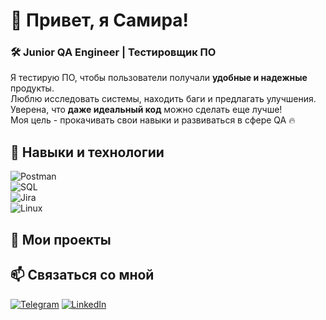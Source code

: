 # 👋 Привет, я Самира!  
### 🛠 Junior QA Engineer | Тестировщик ПО  

Я тестирую ПО, чтобы пользователи получали **удобные и надежные** продукты.  
Люблю исследовать системы, находить баги и предлагать улучшения.  
Уверена, что **даже идеальный код** можно сделать еще лучше!  
Моя цель - прокачивать свои навыки и развиваться в сфере QA 🔥  

## 🔧 Навыки и технологии  

![Postman](https://img.shields.io/badge/Postman-orange?logo=postman)  
![SQL](https://img.shields.io/badge/SQL-blue?logo=mysql)  
![Jira](https://img.shields.io/badge/Jira-blue?logo=jira)  
![Linux](https://img.shields.io/badge/Linux-black?logo=linux)  

## 📂 Мои проекты  



## 📫 Связаться со мной  

[![Telegram](https://img.shields.io/badge/Telegram-2CA5E0?style=for-the-badge&logo=telegram&logoColor=white)](https://t.me/s_nabievaaa)
[![LinkedIn](https://img.shields.io/badge/LinkedIn-blue?style=for-the-badge&logo=linkedin&logoColor=white)](https://www.linkedin.com/in/samira-nabieva-3652bb355/) 
